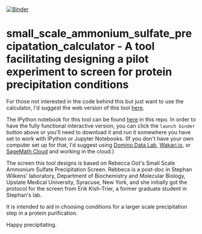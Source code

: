 [![Binder](http://mybinder.org/badge.svg)](http://mybinder.org/repo/fomightez/small_scale_ammonium_sulfate_precipatation_calculator)
# small_scale_ammonium_sulfate_precipatation_calculator - A  tool facilitating designing a pilot experiment to screen for protein precipitation conditions
 
For those not interested in the code behind this but just want to use the calculator, I'd suggest the web version of this tool [here](http://fomightez.pythonanywhere.com/ammonium_screen/).

The IPython notebook for this tool can be found [here](https://github.com/fomightez/small_scale_ammonium_sulfate_precipatation_calculator/blob/master/small_scale_ammonium_sulfate_precipitation_calc.ipynb) in this repo. In order to have the fully functional interactive version, you can click the `launch binder` button above or you'll need to download it and run it somewhere you have set to work with IPython or Jupyter Notebooks. (If you don't have your own computer set up for that, I'd suggest using [Domino Data Lab](http://www.dominodatalab.com/), [Wakari.io](https://www.wakari.io/), or [SageMath Cloud](https://cloud.sagemath.com) and working in the cloud.)

The screen this tool designs is based on Rebecca Oot's Small Scale Ammonium Sulfate Precipitation Screen. Rebbeca is a post-doc in Stephan Wilkens' laboratory, Department of Biochemistry and Molecular Biology, Upstate Medical University, Syracuse, New York, and she initially got the protocol for the screen from Erik Kish-Trier, a former graduate student in Stephan's lab.

It is intended to aid in choosing conditions for a larger scale precipitation step in a protein purification.  

Happy precipitating.
